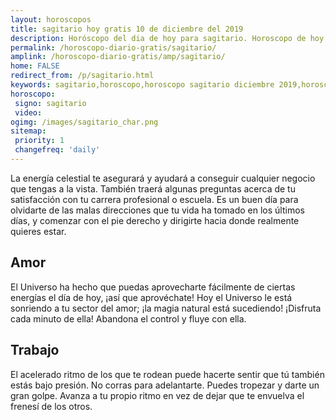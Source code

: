 ```yaml
---
layout: horoscopos
title: sagitario hoy gratis 10 de diciembre del 2019 
description: Horóscopo del dia de hoy para sagitario. Horoscopo de hoy 10 de diciembre del 2019. Las predicciones de amor, trabajo, vida personal gratis.
permalink: /horoscopo-diario-gratis/sagitario/
amplink: /horoscopo-diario-gratis/amp/sagitario/
home: FALSE
redirect_from: /p/sagitario.html
keywords: sagitario,horoscopo,horoscopo sagitario diciembre 2019,horoscopo sagitario hoy,tarot sagitario diciembre 2019,horoscopo sagitario,tarot sagitario hoy,horoscopo de hoy,horoscopo diario,tarot del amor,horoscopo de hoy sagitario,horoscopo diario del tarot, Horoscopo de hoy sagitario 10 de diciembre del 2019,horóscopo del día, el horoscopo de hoy
horoscopo:
 signo: sagitario
 video:  
ogimg: /images/sagitario_char.png
sitemap:
 priority: 1
 changefreq: 'daily'
---
```



La energía celestial te asegurará y ayudará a conseguir cualquier negocio que tengas a la vista. También traerá algunas preguntas acerca de tu satisfacción con tu carrera profesional o escuela. Es un buen día para olvidarte de las malas direcciones que tu vida ha tomado en los últimos días, y comenzar con el pie derecho y dirigirte hacia donde realmente quieres estar.

## Amor

El Universo ha hecho que puedas aprovecharte fácilmente de ciertas energías el día de hoy, ¡así que aprovéchate! Hoy el Universo le está sonriendo a tu sector del amor; ¡la magia natural está sucediendo! ¡Disfruta cada minuto de ella! Abandona el control y fluye con ella.

## Trabajo

El acelerado ritmo de los que te rodean puede hacerte sentir que tú también estás bajo presión. No corras para adelantarte. Puedes tropezar y darte un gran golpe. Avanza a tu propio ritmo en vez de dejar que te envuelva el frenesí de los otros.